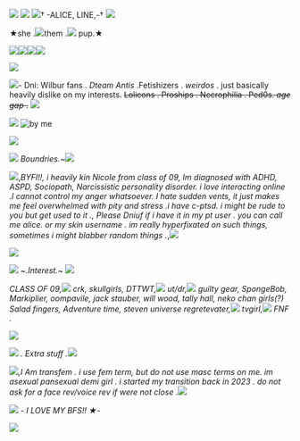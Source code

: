 
![](https://files.catbox.moe/nxeobp.png)
![](https://files.catbox.moe/sl7165.png)
![](https://files.catbox.moe/7kj5md.jpg)† -ALICE, LINE,-† ![](https://files.catbox.moe/1o1r7q.jpg)

  ★she .![](https://files.catbox.moe/wmjpwz.gif)them .![](https://files.catbox.moe/wmjpwz.gif) pup.★

![](https://files.catbox.moe/y9k04x.png)![](https://files.catbox.moe/fti1wn.png)![](https://files.catbox.moe/rhxqfw.png)![](https://files.catbox.moe/26b0xj.png)

![](https://files.catbox.moe/sl7165.png)

![](https://files.catbox.moe/eu2kpx.gif)- Dni: Wilbur fans . *Dteam Antis* .Fetishizers . *weirdos* . just basically heavily dislike on my interests.  ~~Lolicons . Proships . Necrophilia . Ped0s. *age gap* .~~
![](https://files.catbox.moe/eu2kpx.gif)

 ![](https://files.catbox.moe/bj56lf.gif)
![by me](https://files.catbox.moe/1oxpyn.gif)

![](https://files.catbox.moe/pct622.png)

![](https://files.catbox.moe/mpveh5.gif) *Boundries.~*![](https://files.catbox.moe/mpveh5.gif)

![](https://files.catbox.moe/7kj5md.jpg),*BYFI!!, i heavily kin Nicole from class of 09, Im diagnosed with ADHD, ASPD, Sociopath, Narcissistic personality disorder. i love interacting online .I cannot control my anger whatsoever. I hate sudden vents, it just makes me feel overwhelmed with pity and stress .i have c-ptsd. i might be rude to you but get used to it ., Please Dniuf if i have it in my pt user . you can call me alice. or my skin username . im really hyperfixated on such things, sometimes i might blabber random things .*,![](https://files.catbox.moe/1o1r7q.jpg)

![](https://files.catbox.moe/oh0dmz.jpeg)

![](https://64.media.tumblr.com/45d0b32157c03aba6bf3317ff3290635/ab4038e9faf38e59-8f/s75x75_c1/51c8e4b396bfe85b49a8be1b420cfd52a4933b21.gif) *~.Interest.~* ![](https://64.media.tumblr.com/45d0b32157c03aba6bf3317ff3290635/ab4038e9faf38e59-8f/s75x75_c1/51c8e4b396bfe85b49a8be1b420cfd52a4933b21.gif) 

*CLASS OF 09,![](https://file.garden/ZTPKSmyz9k4k9wFy/resources/prismdump/ezgif.com-gif-maker_28.gif) crk, skullgirls, DTTWT,![](https://file.garden/ZTPKSmyz9k4k9wFy/resources/prismdump/ezgif.com-gif-maker_28.gif) ut/dr,![](https://file.garden/ZTPKSmyz9k4k9wFy/resources/prismdump/ezgif.com-gif-maker_28.gif) guilty gear, SpongeBob, Markiplier, oompavile, jack stauber, will wood, tally hall, neko chan girls(?) Salad fingers, Adventure time, steven universe regretevater,![](https://file.garden/ZTPKSmyz9k4k9wFy/resources/prismdump/ezgif.com-gif-maker_28.gif) tvgirl,![](https://file.garden/ZTPKSmyz9k4k9wFy/resources/prismdump/ezgif.com-gif-maker_28.gif) FNF .*

![](https://files.catbox.moe/o6x4nb.gif)

![](https://files.catbox.moe/eu2kpx.gif) *. Extra stuff .*![](https://files.catbox.moe/eu2kpx.gif)

![](https://files.catbox.moe/wmjpwz.gif)*,I Am transfem . i use fem term, but do not use masc terms on me. im asexual pansexual demi girl . i started my transition back in 2023 . do not ask for a face rev/voice rev if were not close .*![](https://files.catbox.moe/wmjpwz.gif)

![](https://64.media.tumblr.com/9912cedbee8dbd485e0548371c8b5a75/4ca2d83e96d00358-0b/s400x600/426fa721d999eb4447b07e4d0f919b41e72e6b7c.gifv)
*- I LOVE MY BFS!! ★-*

![](https://files.catbox.moe/8zk1bp.png)